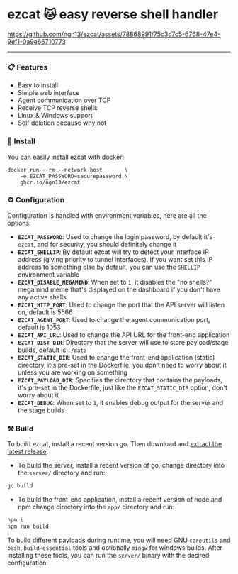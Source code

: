 # ezcat 🐱 easy reverse shell handler
https://github.com/ngn13/ezcat/assets/78868991/75c3c7c5-6768-47e4-9ef1-0a9e66710773

---

### 📋 Features
- Easy to install
- Simple web interface
- Agent communication over TCP
- Receive TCP reverse shells
- Linux & Windows support
- Self deletion because why not

### 🚀 Install
You can easily install ezcat with docker:
```
docker run --rm --network host       \
    -e EZCAT_PASSWORD=securepassword \
    ghcr.io/ngn13/ezcat
```

### ⚙️ Configuration
Configuration is handled with environment variables, here are all the options:

- **`EZCAT_PASSWORD`**: Used to change the login password, by default it's `ezcat`, and for security, you should
definitely change it
- **`EZCAT_SHELLIP`**: By default ezcat will try to detect your interface IP address (giving priority to tunnel interfaces).
If you want set this IP address to something else by default, you can use the `SHELLIP` environment variable
- **`EZCAT_DISABLE_MEGAMIND`**: When set to `1`, it disables the "no shells?" megamind meme that's displayed on the dashboard if you don't have
any active shells
- **`EZCAT_HTTP_PORT`**: Used to change the port that the API server will listen on, default is 5566
- **`EZCAT_AGENT_PORT`**: Used to change the agent communication port, default is 1053
- **`EZCAT_API_URL`**: Used to change the API URL for the front-end application
- **`EZCAT_DIST_DIR`**: Directory that the server will use to store payload/stage builds, default is `./data`
- **`EZCAT_STATIC_DIR`**: Used to change the front-end application (static) directory, it's pre-set in the Dockerfile,
you don't need to worry about it unless you are working on something
- **`EZCAT_PAYLOAD_DIR`**: Specifies the directory that contains the payloads, it's pre-set in the Dockerfile, just like
the `EZCAT_STATIC_DIR` option, don't worry about it
- **`EZCAT_DEBUG`**: When set to `1`, it enables debug output for the server and the stage builds

### ⚒️ Build
To build ezcat, install a recent version go. Then download and [extract the latest release](http://github.com/ngn13/ezcat/releases/latest).
- To build the server, install a recent version of go, change directory into the `server/` directory and run:
```bash
go build
```

- To build the front-end application, install a recent version of node and npm change directory into the `app/` directory and run:
```bash
npm i
npm run build
```

To build different payloads during runtime, you will need GNU `coreutils` and `bash`, `build-essential` tools and optionally `mingw`
for windows builds. After installing these tools, you can run the `server/` binary with the desired configuration.
